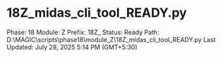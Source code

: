 # 18Z_midas_cli_tool_READY.py

Phase: 18
Module: Z
Prefix: 18Z_
Status: Ready
Path: D:\MAGIC\scripts\phase18\module_Z\18Z_midas_cli_tool_READY.py
Last Updated: July 28, 2025 5:14 PM (GMT+5:30)